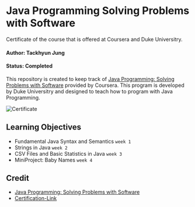 # Java Programming Solving Problems with Software
Certificate of the course that is offered at Coursera and Duke Universitry.

#### Author: Tackhyun Jung

#### Status: Completed

This repository is created to keep track of [Java Programming: Solving Problems with Software](https://www.coursera.org/learn/java-programming) provided by Coursera.
This program is developed by Duke Universitry and designed to teach how to program with Java Programming.

![Certificate](https://user-images.githubusercontent.com/41291493/109657001-5a9ea280-7ba8-11eb-9489-7ee4beaad07b.png)

## Learning Objectives
* Fundamental Java Syntax and Semantics `week 1`
* Strings in Java `week 2`
* CSV Files and Basic Statistics in Java `week 3`
* MiniProject: Baby Names `week 4`

## Credit
* [Java Programming: Solving Problems with Software](https://www.coursera.org/learn/java-programming)
* [Certification-Link](https://www.coursera.org/account/accomplishments/verify/YN5B2SWKYSEA)
